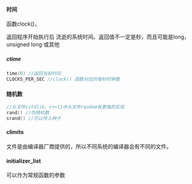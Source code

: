 #### 时间

函数clock()，

返回程序开始执行后 流逝的系统时间。返回值不一定是秒，而且可能是long， unsigned long 或其他

##### ctime

```c++
time(0) //返回当前时间
CLOCKS_PER_SEC //clock() 函数对应的每秒时钟数
```



#### 随机数

```c++
//头文件cstdlib，c++11中头文件random有更强的实现
rand() //伪随机数
srand() //可以传入种子
```



#### climits

文件是由编译器厂商提供的，所以不同系统的编译器会有不同的文件。



#### initializer_list

可以作为常规函数的参数